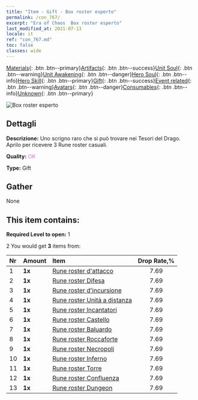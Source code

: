 ```yaml
---
title: "Item - Gift - Box roster esperto"
permalink: /con_767/
excerpt: "Era of Chaos  Box roster esperto"
last_modified_at: 2021-07-13
locale: it
ref: "con_767.md"
toc: false
classes: wide
---
```

 [Materials](/ItemsIT/){: .btn .btn--primary}[Artifacts](/ItemsIT/Artifacts/){: .btn .btn--success}[Unit Soul](/ItemsIT/UnitSoul/){: .btn .btn--warning}[Unit Awakening](/ItemsIT/UnitAwakening/){: .btn .btn--danger}[Hero Soul](/ItemsIT/HeroSoul/){: .btn .btn--info}[Hero Skill](/ItemsIT/HeroSkill/){: .btn .btn--primary}[Gift](/ItemsIT/Gift/){: .btn .btn--success}[Event related](/ItemsIT/Events/){: .btn .btn--warning}[Avatars](/ItemsIT/Avatars/){: .btn .btn--danger}[Consumables](/ItemsIT/Consumables/){: .btn .btn--info}[Unknown](/ItemsIT/Unknown/){: .btn .btn--primary}

 ![Box roster esperto](/images/t/i_tujianhezi3.png)

## Dettagli
 **Descrizione:** Uno scrigno raro che si può trovare nei Tesori del Drago. Aprilo per ricevere 3 Rune roster casuali.

 **Quality:** <span style="color: #DA70D6">OK</span>

 **Type:** Gift

## Gather

  None

## This item contains:

 **Required Level to open:** 1

 2 You would get **3** items  from:

  | Nr | Amount |     Item    | Drop Rate,% |
  |:---|:-------|:------------|:---------:|
  | 1 |  **1x** | [Rune roster d'attacco](/ItemsIT/con_734/) | 7.69 | 
  | 2 |  **1x** | [Rune roster Difesa](/ItemsIT/con_739/) | 7.69 | 
  | 3 |  **1x** | [Rune roster d'incursione](/ItemsIT/con_741/) | 7.69 | 
  | 4 |  **1x** | [Rune roster Unità a distanza](/ItemsIT/con_742/) | 7.69 | 
  | 5 |  **1x** | [Rune roster Incantatori](/ItemsIT/con_746/) | 7.69 | 
  | 6 |  **1x** | [Rune roster Castello](/ItemsIT/con_752/) | 7.69 | 
  | 7 |  **1x** | [Rune roster Baluardo](/ItemsIT/con_753/) | 7.69 | 
  | 8 |  **1x** | [Rune roster Roccaforte](/ItemsIT/con_754/) | 7.69 | 
  | 9 |  **1x** | [Rune roster Necropoli](/ItemsIT/con_755/) | 7.69 | 
  | 10 |  **1x** | [Rune roster Inferno](/ItemsIT/con_777/) | 7.69 | 
  | 11 |  **1x** | [Rune roster Torre](/ItemsIT/con_785/) | 7.69 | 
  | 12 |  **1x** | [Rune roster Confluenza](/ItemsIT/con_791/) | 7.69 | 
  | 13 |  **1x** | [Rune roster Dungeon](/ItemsIT/con_792/) | 7.69 | 
